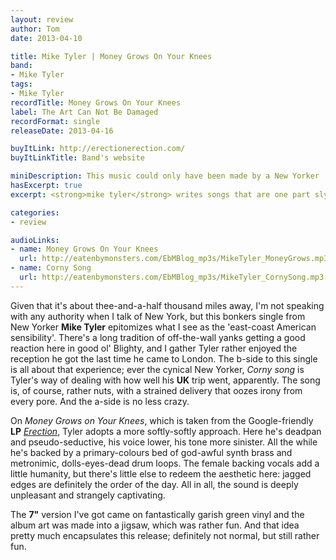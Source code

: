 ```yaml
---
layout: review
author: Tom
date: 2013-04-10

title: Mike Tyler | Money Grows On Your Knees
band:
- Mike Tyler
tags:
- Mike Tyler
recordTitle: Money Grows On Your Knees
label: The Art Can Not Be Damaged
recordFormat: single
releaseDate: 2013-04-16

buyItLink: http://erectionerection.com/
buyItLinkTitle: Band's website

miniDescription: This music could only have been made by a New Yorker
hasExcerpt: true
excerpt: <strong>mike tyler</strong> writes songs that are one part sly intelligence to two parts batshitcrazy.

categories:
- review

audioLinks:
- name: Money Grows On Your Knees
  url: http://eatenbymonsters.com/EbMBlog_mp3s/MikeTyler_MoneyGrows.mp3
- name: Corny Song
  url: http://eatenbymonsters.com/EbMBlog_mp3s/MikeTyler_CornySong.mp3
---
```


Given that it's about thee-and-a-half thousand miles away, I'm not speaking with any authority when I talk of New York, but this bonkers single from New Yorker **Mike Tyler** epitomizes what I see as the 'east-coast American sensibility'. There's a long tradition of off-the-wall yanks getting a good reaction here in good ol' Blighty, and I gather Tyler rather enjoyed the reception he got the last time he came to London. The b-side to this single is all about that experience; ever the cynical New Yorker, *Corny song* is Tyler's way of dealing with how well his **UK** trip went, apparently. The song is, of course, rather nuts, with a strained delivery that oozes irony from every pore. And the a-side is no less crazy.

On *Money Grows on Your Knees*, which is taken from the Google-friendly **LP** [*Erection*](http://www.amazon.co.uk/gp/product/B008HFS3VI/ref=as_li_ss_tl?ie=UTF8&camp=1634&creative=19450&creativeASIN=B008HFS3VI&linkCode=as2&tag=eatebymons-21), Tyler adopts a more softly-softly approach. Here he's deadpan and pseudo-seductive, his voice lower, his tone more sinister. All the while he's backed by a primary-colours bed of god-awful synth brass and metronimic, dolls-eyes-dead drum loops. The female backing vocals add a little humanity, but there's little else to redeem the aesthetic here: jagged edges are definitely the order of the day. All in all, the sound is deeply unpleasant and strangely captivating.

The **7"** version I've got came on fantastically garish green vinyl and the album art was made into a jigsaw, which was rather fun. And that idea pretty much encapsulates this release; definitely not normal, but still rather fun.

